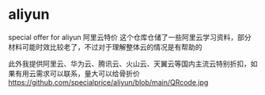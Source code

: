 # aliyun
special offer for aliyun  阿里云特价
这个仓库仓储了一些阿里云学习资料，部分材料可能时效比较老了，不过对于理解整体云的情况是有帮助的

此外我提供阿里云、华为云、腾讯云、火山云、天翼云等国内主流云特别折扣，如果有用云需求可以联系，量大可以给骨折价
https://github.com/specialprice/aliyun/blob/main/QRcode.jpg
